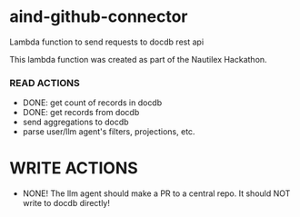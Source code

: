 # aind-github-connector

Lambda function to send requests to docdb rest api

This lambda function was created as part of the Nautilex Hackathon.

### READ ACTIONS
- DONE: get count of records in docdb
- DONE: get records from docdb
- send aggregations to docdb
- parse user/llm agent's filters, projections, etc.


# WRITE ACTIONS
- NONE! The llm agent should make a PR to a central repo. It should NOT write to docdb directly!